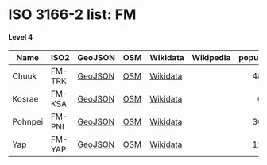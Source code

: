 # ISO 3166-2 list: FM


#### Level 4
Name | ISO2 | GeoJSON | OSM | Wikidata | Wikipedia | population 
--- | --- | --- | --- | --- | --- | --: 
Chuuk | FM-TRK | [GeoJSON](../../export/geojson/q7/iso2/FM/FM-TRK.geojson) | [OSM](https://www.openstreetmap.org/relation/3819479) | [Wikidata](https://www.wikidata.org/wiki/Q221684) |  | 48,654
Kosrae | FM-KSA | [GeoJSON](../../export/geojson/q7/iso2/FM/FM-KSA.geojson) | [OSM](https://www.openstreetmap.org/relation/3819480) | [Wikidata](https://www.wikidata.org/wiki/Q459848) |  | 6,616
Pohnpei | FM-PNI | [GeoJSON](../../export/geojson/q7/iso2/FM/FM-PNI.geojson) | [OSM](https://www.openstreetmap.org/relation/3819481) | [Wikidata](https://www.wikidata.org/wiki/Q7771127) |  | 36,196
Yap | FM-YAP | [GeoJSON](../../export/geojson/q7/iso2/FM/FM-YAP.geojson) | [OSM](https://www.openstreetmap.org/relation/3819422) | [Wikidata](https://www.wikidata.org/wiki/Q11342951) |  | 11,377

